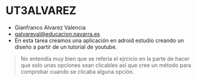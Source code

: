 # UT3ALVAREZ 
- Gianfranco Alvarez Valencia
- galvareval@educacion.navarra.es
- En esta tarea creamos una aplicación en adroid estudio creando un diseño a partir de un tutorial de youtube.
> No entendía muy bien que se refería el ejrcicio en la parte de hacer que solo unas opciones sean clicables 
así que cree un método para comprobar cuando se clicaba alguna opción.
